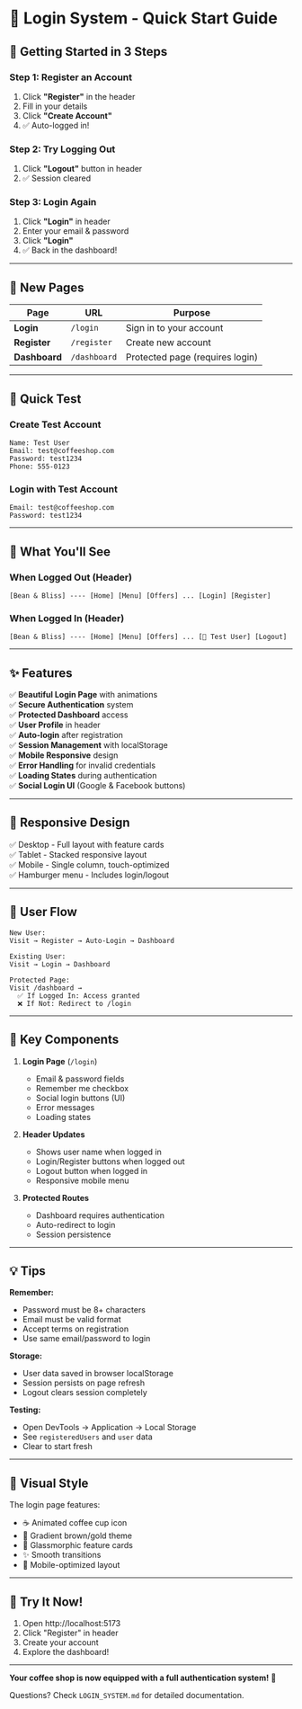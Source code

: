 # 🔐 Login System - Quick Start Guide

## 🚀 Getting Started in 3 Steps

### Step 1: Register an Account
1. Click **"Register"** in the header
2. Fill in your details
3. Click **"Create Account"**
4. ✅ Auto-logged in!

### Step 2: Try Logging Out
1. Click **"Logout"** button in header
2. ✅ Session cleared

### Step 3: Login Again
1. Click **"Login"** in header
2. Enter your email & password
3. Click **"Login"**
4. ✅ Back in the dashboard!

---

## 📍 New Pages

| Page | URL | Purpose |
|------|-----|---------|
| **Login** | `/login` | Sign in to your account |
| **Register** | `/register` | Create new account |
| **Dashboard** | `/dashboard` | Protected page (requires login) |

---

## 🎯 Quick Test

### Create Test Account
```
Name: Test User
Email: test@coffeeshop.com
Password: test1234
Phone: 555-0123
```

### Login with Test Account
```
Email: test@coffeeshop.com
Password: test1234
```

---

## 🎨 What You'll See

### When Logged Out (Header)
```
[Bean & Bliss] ---- [Home] [Menu] [Offers] ... [Login] [Register]
```

### When Logged In (Header)
```
[Bean & Bliss] ---- [Home] [Menu] [Offers] ... [👤 Test User] [Logout]
```

---

## ✨ Features

✅ **Beautiful Login Page** with animations  
✅ **Secure Authentication** system  
✅ **Protected Dashboard** access  
✅ **User Profile** in header  
✅ **Auto-login** after registration  
✅ **Session Management** with localStorage  
✅ **Mobile Responsive** design  
✅ **Error Handling** for invalid credentials  
✅ **Loading States** during authentication  
✅ **Social Login UI** (Google & Facebook buttons)  

---

## 📱 Responsive Design

✅ Desktop - Full layout with feature cards  
✅ Tablet - Stacked responsive layout  
✅ Mobile - Single column, touch-optimized  
✅ Hamburger menu - Includes login/logout  

---

## 🎯 User Flow

```
New User:
Visit → Register → Auto-Login → Dashboard

Existing User:
Visit → Login → Dashboard

Protected Page:
Visit /dashboard → 
  ✅ If Logged In: Access granted
  ❌ If Not: Redirect to /login
```

---

## 🔑 Key Components

1. **Login Page** (`/login`)
   - Email & password fields
   - Remember me checkbox
   - Social login buttons (UI)
   - Error messages
   - Loading states

2. **Header Updates**
   - Shows user name when logged in
   - Login/Register buttons when logged out
   - Logout button when logged in
   - Responsive mobile menu

3. **Protected Routes**
   - Dashboard requires authentication
   - Auto-redirect to login
   - Session persistence

---

## 💡 Tips

**Remember:**
- Password must be 8+ characters
- Email must be valid format
- Accept terms on registration
- Use same email/password to login

**Storage:**
- User data saved in browser localStorage
- Session persists on page refresh
- Logout clears session completely

**Testing:**
- Open DevTools → Application → Local Storage
- See `registeredUsers` and `user` data
- Clear to start fresh

---

## 🎨 Visual Style

The login page features:
- ☕ Animated coffee cup icon
- 🎨 Gradient brown/gold theme
- 💎 Glassmorphic feature cards
- ✨ Smooth transitions
- 📱 Mobile-optimized layout

---

## 🚀 Try It Now!

1. Open http://localhost:5173
2. Click "Register" in header
3. Create your account
4. Explore the dashboard!

---

**Your coffee shop is now equipped with a full authentication system!** 🎉

Questions? Check `LOGIN_SYSTEM.md` for detailed documentation.

